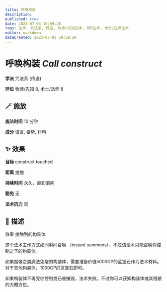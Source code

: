 ```yaml
---
title: 呼唤构装
description: 
published: true
date: 2023-07-03 19:59:28
tags: 法术, 咒法系, 传送, 牧师/先知法术, 8环法术, 术士/法师法术
editor: markdown
dateCreated: 2023-07-03 19:59:28
---
```


# **呼唤构装** *Call construct*

**学派** 咒法系 (传送) 

**环位** 牧师/先知 8, 术士/法师 8

## 🪄 施放

**施法时间** 10 分钟

**成分** 语言, 姿势, 材料

## ✨ 效果 

**目标** construct touched 

**距离** 接触  

**持续时间** 永久，直到消耗 

**豁免** 无

**法术抗力** 否

## 📖 描述

效果          接触到的构装体

这个法术工作方式如同瞬间召唤 （instant summons），不过该法术只能召唤你控制之下的构装体。

如果魔像之类魔法免疫的构装体，需要准备价值5000GP的蓝宝石作为法术材料。对于其他构装体，1000GP的蓝宝石即可。

如果构装体不再受你控制或已被摧毁，法术失败。不过你可以获知构装体或其残骸的大概方位。
    